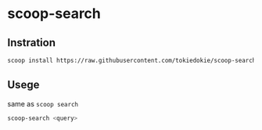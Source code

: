 # scoop-search

## Instration

```sh
scoop install https://raw.githubusercontent.com/tokiedokie/scoop-search/master/scoop-search.json
```

## Usege

same as `scoop search`

```sh
scoop-search <query>
```